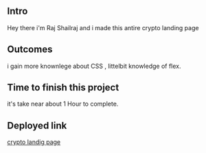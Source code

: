 ## Intro

Hey there i'm Raj Shailraj and i made this antire crypto landing page

## Outcomes

i gain more knownlege about CSS , littelbit knowledge of flex.


## Time to finish this project

it's take near about 1 Hour to complete.

## Deployed link

[crypto landig page](crypto-landing-pagee.netlify.app)